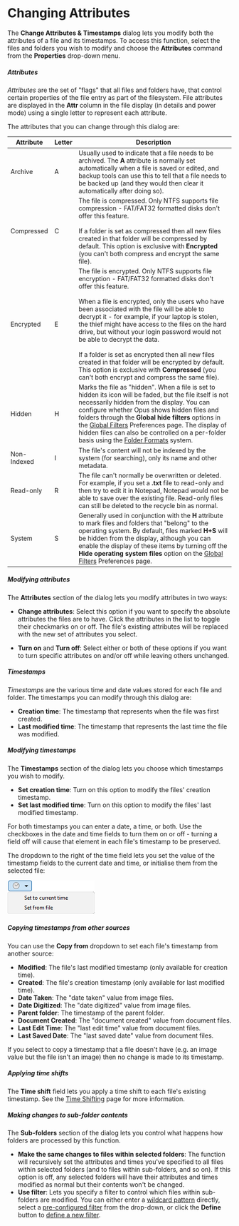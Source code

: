 # Changing Attributes

The **Change Attributes & Timestamps** dialog lets you modify both the attributes of a file and its timestamps. To access this function, select the files and folders you wish to modify and choose the **Attributes** command from the **Properties** drop-down menu.

##### Attributes

*Attributes* are the set of "flags" that all files and folders have, that control certain properties of the file entry as part of the filesystem. File attributes are displayed in the **Attr** column in the file display (in details and power mode) using a single letter to represent each attribute.

The attributes that you can change through this dialog are:

<table>
<thead>
<tr class="header">
<th>Attribute</th>
<th>Letter</th>
<th>Description</th>
</tr>
</thead>
<tbody>
<tr class="odd">
<td>Archive</td>
<td>A</td>
<td>Usually used to indicate that a file needs to be archived. The <strong>A</strong> attribute is normally set automatically when a file is saved or edited, and backup tools can use this to tell that a file needs to be backed up (and they would then clear it automatically after doing so).</td>
</tr>
<tr class="even">
<td>Compressed</td>
<td>C</td>
<td>The file is compressed. Only NTFS supports file compression - FAT/FAT32 formatted disks don't offer this feature.<br />
<br />
If a folder is set as compressed then all new files created in that folder will be compressed by default. This option is exclusive with <strong>Encrypted</strong> (you can't both compress and encrypt the same file).</td>
</tr>
<tr class="odd">
<td>Encrypted</td>
<td>E</td>
<td>The file is encrypted. Only NTFS supports file encryption - FAT/FAT32 formatted disks don't offer this feature.<br />
<br />
When a file is encrypted, only the users who have been associated with the file will be able to decrypt it - for example, if your laptop is stolen, the thief might have access to the files on the hard drive, but without your login password would not be able to decrypt the data.<br />
<br />
If a folder is set as encrypted then all new files created in that folder will be encrypted by default. This option is exclusive with <strong>Compressed</strong> (you can't both encrypt and compress the same file).</td>
</tr>
<tr class="even">
<td>Hidden</td>
<td>H</td>
<td>Marks the file as "hidden". When a file is set to hidden its icon will be faded, but the file itself is not necessarily hidden from the display. You can configure whether Opus shows hidden files and folders through the <strong>Global hide filters</strong> options in the <a href="/preferences/preferences_categories/filtering_and_sorting/global_filters">Global Filters</a> Preferences page. The display of hidden files can also be controlled on a per-folder basis using the <a href="/basic_concepts/folder_options/folder_formats">Folder Formats</a> system.</td>
</tr>
<tr class="odd">
<td>Non-Indexed</td>
<td>I</td>
<td>The file's content will not be indexed by the system (for searching), only its name and other metadata.</td>
</tr>
<tr class="even">
<td>Read-only</td>
<td>R</td>
<td>The file can't normally be overwritten or deleted. For example, if you set a <strong>.txt</strong> file to read-only and then try to edit it in Notepad, Notepad would not be able to save over the existing file. Read-only files can still be deleted to the recycle bin as normal.</td>
</tr>
<tr class="odd">
<td>System</td>
<td>S</td>
<td>Generally used in conjunction with the <strong>H</strong> attribute to mark files and folders that "belong" to the operating system. By default, files marked <strong>H+S</strong> will be hidden from the display, although you can enable the display of these items by turning off the <strong>Hide operating system files</strong> option on the <a href="/preferences/preferences_categories/filtering_and_sorting/global_filters">Global Filters</a> Preferences page.</td>
</tr>
</tbody>
</table>

##### Modifying attributes

The **Attributes** section of the dialog lets you modify attributes in two ways:

- **Change attributes**: Select this option if you want to specify the absolute attributes the files are to have.
  Click the attributes in the list to toggle their checkmarks on or off. The file's existing attributes will be replaced with the new set of attributes you select.

- **Turn on** and **Turn off**: Select either or both of these options if you want to turn specific attributes on and/or off while leaving others unchanged.

##### Timestamps

*Timestamps* are the various time and date values stored for each file and folder. The timestamps you can modify through this dialog are:

- **Creation time**: The timestamp that represents when the file was first created.
- **Last modified time**: The timestamp that represents the last time the file was modified.

##### Modifying timestamps

The **Timestamps** section of the dialog lets you choose which timestamps you wish to modify.

- **Set creation time**: Turn on this option to modify the files' creation timestamp.
- **Set last modified time**: Turn on this option to modify the files' last modified timestamp.

For both timestamps you can enter a date, a time, or both. Use the checkboxes in the date and time fields to turn them on or off - turning a field off will cause that element in each file's timestamp to be preserved.

The dropdown to the right of the time field lets you set the value of the timestamp fields to the current date and time, or initialise them from the selected file:

![](/Manual/images/media/13/timestamp_now.png)

##### Copying timestamps from other sources

You can use the **Copy from** dropdown to set each file's timestamp from another source:

- **Modified**: The file's last modified timestamp (only available for creation time).
- **Created**: The file's creation timestamp (only available for last modified time).
- **Date Taken**: The "date taken" value from image files.
- **Date Digitized**: The "date digitized" value from image files.
- **Parent folder**: The timestamp of the parent folder.
- **Document Created**: The "document created" value from document files.
- **Last Edit Time**: The "last edit time" value from document files.
- **Last Saved Date**: The "last saved date" value from document files.

If you select to copy a timestamp that a file doesn't have (e.g. an image value but the file isn't an image) then no change is made to its timestamp.

##### Applying time shifts

The **Time shift** field lets you apply a time shift to each file's existing timestamp. See the [Time Shifting](editing_metadata/time_shifting.md) page for more information.

##### Making changes to sub-folder contents

The **Sub-folders** section of the dialog lets you control what happens how folders are processed by this function.

- **Make the same changes to files within selected folders**: The function will recursively set the attributes and times you've specified to all files within selected folders (and to files within sub-folders, and so on). If this option is off, any selected folders will have their attributes and times modified as normal but their contents won't be changed.
- **Use filter**: Lets you specify a filter to control which files within sub-folders are modified. You can either enter a [wildcard pattern](/Manual/reference/wildcard_reference/pattern_matching_syntax.md) directly, select a [pre-configured filter](/Manual/preferences/preferences_categories/filtering_and_sorting/filters.md) from the drop-down, or click the **Define** button to [define a new filter](filtered_operations/README.md).
